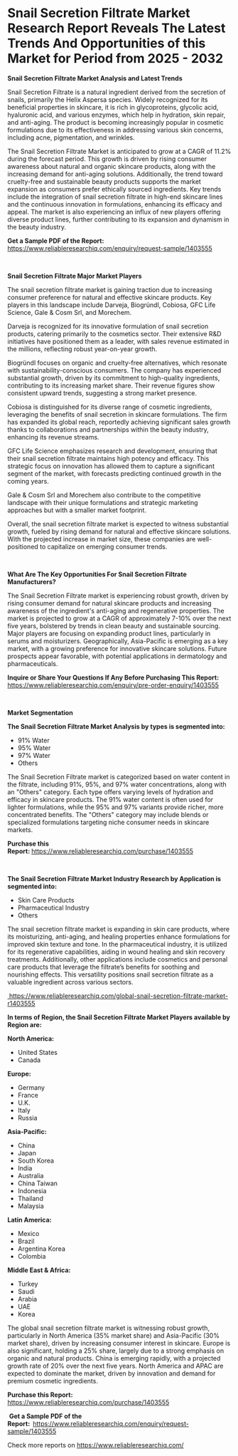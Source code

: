 <p><h1>Snail Secretion Filtrate Market Research Report Reveals The Latest Trends And Opportunities of this Market for Period from 2025 - 2032</h1></p><p><strong>Snail Secretion Filtrate Market Analysis and Latest Trends</strong></p>
<p><p>Snail Secretion Filtrate is a natural ingredient derived from the secretion of snails, primarily the Helix Aspersa species. Widely recognized for its beneficial properties in skincare, it is rich in glycoproteins, glycolic acid, hyaluronic acid, and various enzymes, which help in hydration, skin repair, and anti-aging. The product is becoming increasingly popular in cosmetic formulations due to its effectiveness in addressing various skin concerns, including acne, pigmentation, and wrinkles.</p><p>The Snail Secretion Filtrate Market is anticipated to grow at a CAGR of 11.2% during the forecast period. This growth is driven by rising consumer awareness about natural and organic skincare products, along with the increasing demand for anti-aging solutions. Additionally, the trend toward cruelty-free and sustainable beauty products supports the market expansion as consumers prefer ethically sourced ingredients. Key trends include the integration of snail secretion filtrate in high-end skincare lines and the continuous innovation in formulations, enhancing its efficacy and appeal. The market is also experiencing an influx of new players offering diverse product lines, further contributing to its expansion and dynamism in the beauty industry.</p></p>
<p><strong>Get a Sample PDF of the Report:&nbsp;</strong> <a href="https://www.reliableresearchiq.com/enquiry/request-sample/1403555?utm_campaign=1870&utm_medium=2&utm_source=Github&utm_content=ia&utm_term=13012025&utm_id=snail-secretion-filtrate">https://www.reliableresearchiq.com/enquiry/request-sample/1403555</a></p>
<p>&nbsp;</p>
<p><strong>Snail Secretion Filtrate Major Market Players</strong></p>
<p><p>The snail secretion filtrate market is gaining traction due to increasing consumer preference for natural and effective skincare products. Key players in this landscape include Darveja, Biogründl, Cobiosa, GFC Life Science, Gale & Cosm Srl, and Morechem. </p><p>Darveja is recognized for its innovative formulation of snail secretion products, catering primarily to the cosmetics sector. Their extensive R&D initiatives have positioned them as a leader, with sales revenue estimated in the millions, reflecting robust year-on-year growth.</p><p>Biogründl focuses on organic and cruelty-free alternatives, which resonate with sustainability-conscious consumers. The company has experienced substantial growth, driven by its commitment to high-quality ingredients, contributing to its increasing market share. Their revenue figures show consistent upward trends, suggesting a strong market presence.</p><p>Cobiosa is distinguished for its diverse range of cosmetic ingredients, leveraging the benefits of snail secretion in skincare formulations. The firm has expanded its global reach, reportedly achieving significant sales growth thanks to collaborations and partnerships within the beauty industry, enhancing its revenue streams.</p><p>GFC Life Science emphasizes research and development, ensuring that their snail secretion filtrate maintains high potency and efficacy. This strategic focus on innovation has allowed them to capture a significant segment of the market, with forecasts predicting continued growth in the coming years.</p><p>Gale & Cosm Srl and Morechem also contribute to the competitive landscape with their unique formulations and strategic marketing approaches but with a smaller market footprint.</p><p>Overall, the snail secretion filtrate market is expected to witness substantial growth, fueled by rising demand for natural and effective skincare solutions. With the projected increase in market size, these companies are well-positioned to capitalize on emerging consumer trends.</p></p>
<p>&nbsp;</p>
<p><strong>What Are The Key Opportunities For Snail Secretion Filtrate Manufacturers?</strong></p>
<p><p>The Snail Secretion Filtrate market is experiencing robust growth, driven by rising consumer demand for natural skincare products and increasing awareness of the ingredient's anti-aging and regenerative properties. The market is projected to grow at a CAGR of approximately 7-10% over the next five years, bolstered by trends in clean beauty and sustainable sourcing. Major players are focusing on expanding product lines, particularly in serums and moisturizers. Geographically, Asia-Pacific is emerging as a key market, with a growing preference for innovative skincare solutions. Future prospects appear favorable, with potential applications in dermatology and pharmaceuticals.</p></p>
<p><strong>Inquire or Share Your Questions If Any Before Purchasing This Report:</strong> <a href="https://www.reliableresearchiq.com/enquiry/pre-order-enquiry/1403555?utm_campaign=1870&utm_medium=2&utm_source=Github&utm_content=ia&utm_term=13012025&utm_id=snail-secretion-filtrate">https://www.reliableresearchiq.com/enquiry/pre-order-enquiry/1403555</a></p>
<p>&nbsp;</p>
<p><strong>Market Segmentation</strong></p>
<p><strong>The Snail Secretion Filtrate Market Analysis by types is segmented into:</strong></p>
<p><ul><li>91% Water</li><li>95% Water</li><li>97% Water</li><li>Others</li></ul></p>
<p><p>The Snail Secretion Filtrate market is categorized based on water content in the filtrate, including 91%, 95%, and 97% water concentrations, along with an "Others" category. Each type offers varying levels of hydration and efficacy in skincare products. The 91% water content is often used for lighter formulations, while the 95% and 97% variants provide richer, more concentrated benefits. The "Others" category may include blends or specialized formulations targeting niche consumer needs in skincare markets.</p></p>
<p><strong>Purchase this Report:&nbsp;</strong><a href="https://www.reliableresearchiq.com/purchase/1403555?utm_campaign=1870&utm_medium=2&utm_source=Github&utm_content=ia&utm_term=13012025&utm_id=snail-secretion-filtrate">https://www.reliableresearchiq.com/purchase/1403555</a></p>
<p>&nbsp;</p>
<p><strong>The Snail Secretion Filtrate Market Industry Research by Application is segmented into:</strong></p>
<p><ul><li>Skin Care Products</li><li>Pharmaceutical Industry</li><li>Others</li></ul></p>
<p><p>The snail secretion filtrate market is expanding in skin care products, where its moisturizing, anti-aging, and healing properties enhance formulations for improved skin texture and tone. In the pharmaceutical industry, it is utilized for its regenerative capabilities, aiding in wound healing and skin recovery treatments. Additionally, other applications include cosmetics and personal care products that leverage the filtrate’s benefits for soothing and nourishing effects. This versatility positions snail secretion filtrate as a valuable ingredient across various sectors.</p></p>
<p><a href="https://www.reliableresearchiq.com/global-snail-secretion-filtrate-market-r1403555?utm_campaign=1870&utm_medium=2&utm_source=Github&utm_content=ia&utm_term=13012025&utm_id=snail-secretion-filtrate">&nbsp;https://www.reliableresearchiq.com/global-snail-secretion-filtrate-market-r1403555</a></p>
<p><strong>In terms of Region, the Snail Secretion Filtrate Market Players available by Region are:</strong></p>
<p>
    <p> <strong> North America: </strong>
        <ul>
            <li>United States</li>
            <li>Canada</li>
        </ul>
        </p> 
    <p> <strong> Europe: </strong>
        <ul>
            <li>Germany</li>
            <li>France</li>
            <li>U.K.</li>
            <li>Italy</li>
            <li>Russia</li>
        </ul>
        </p> 
    <p> <strong> Asia-Pacific: </strong>
        <ul>
            <li>China</li>
            <li>Japan</li>
            <li>South Korea</li>
            <li>India</li>
            <li>Australia</li>
            <li>China Taiwan</li>
            <li>Indonesia</li>
            <li>Thailand</li>
            <li>Malaysia</li>
        </ul>
        </p> 
    <p> <strong> Latin America: </strong>
        <ul>
            <li>Mexico</li>
            <li>Brazil</li>
            <li>Argentina Korea</li>
            <li>Colombia</li>
        </ul>
        </p> 
    <p> <strong> Middle East & Africa: </strong>
        <ul>
            <li>Turkey</li>
            <li>Saudi</li>
            <li>Arabia</li>
            <li>UAE</li>
            <li>Korea</li>
        </ul>
    </p>
    </p>
<p><p>The global snail secretion filtrate market is witnessing robust growth, particularly in North America (35% market share) and Asia-Pacific (30% market share), driven by increasing consumer interest in skincare. Europe is also significant, holding a 25% share, largely due to a strong emphasis on organic and natural products. China is emerging rapidly, with a projected growth rate of 20% over the next five years. North America and APAC are expected to dominate the market, driven by innovation and demand for premium cosmetic ingredients.</p></p>
<p><strong>Purchase this Report: </strong><a href="https://www.reliableresearchiq.com/purchase/1403555?utm_campaign=1870&utm_medium=2&utm_source=Github&utm_content=ia&utm_term=13012025&utm_id=snail-secretion-filtrate">https://www.reliableresearchiq.com/purchase/1403555</a></p>
<p>&nbsp;<strong>Get a Sample PDF of the Report:&nbsp;&nbsp;</strong><a href="https://www.reliableresearchiq.com/enquiry/request-sample/1403555?utm_campaign=1870&utm_medium=2&utm_source=Github&utm_content=ia&utm_term=13012025&utm_id=snail-secretion-filtrate">https://www.reliableresearchiq.com/enquiry/request-sample/1403555</a></p>
<p><strong></strong></p>
<p>Check more reports on <a href="https://www.reliableresearchiq.com/?utm_campaign=1870&utm_medium=2&utm_source=Github&utm_content=ia&utm_term=13012025&utm_id=snail-secretion-filtrate">https://www.reliableresearchiq.com/</a></p>